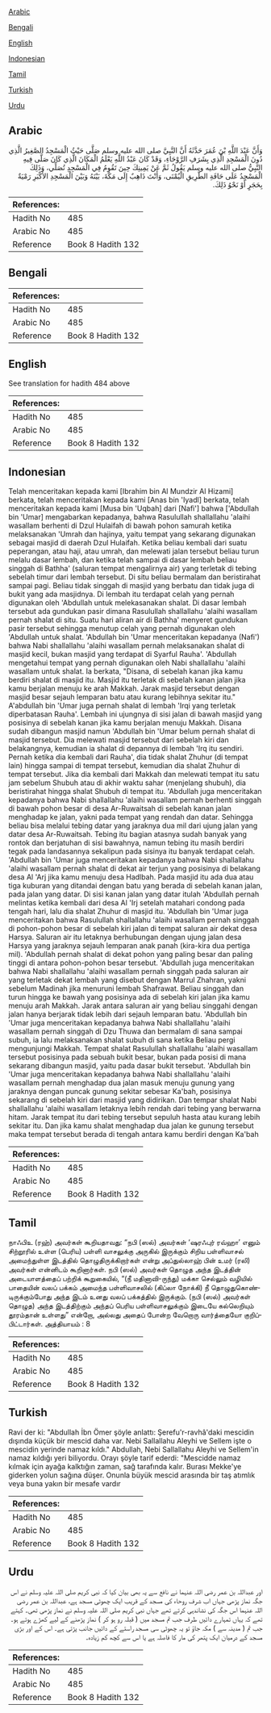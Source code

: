 [Arabic](#arabic)

[Bengali](#bengali)

[English](#english)

[Indonesian](#indonesian)

[Tamil](#tamil)

[Turkish](#turkish)

[Urdu](#urdu)

## Arabic


<div dir="rtl" lang="ar" style={{fontSize:'larger',backgroundColor:'#f8f9fa',padding:20}}>
وَأَنَّ عَبْدَ اللَّهِ بْنَ عُمَرَ حَدَّثَهُ أَنَّ النَّبِيَّ صلى الله عليه وسلم صَلَّى حَيْثُ الْمَسْجِدُ الصَّغِيرُ الَّذِي دُونَ الْمَسْجِدِ الَّذِي بِشَرَفِ الرَّوْحَاءِ، وَقَدْ كَانَ عَبْدُ اللَّهِ يَعْلَمُ الْمَكَانَ الَّذِي كَانَ صَلَّى فِيهِ النَّبِيُّ صلى الله عليه وسلم يَقُولُ ثَمَّ عَنْ يَمِينِكَ حِينَ تَقُومُ فِي الْمَسْجِدِ تُصَلِّي، وَذَلِكَ الْمَسْجِدُ عَلَى حَافَةِ الطَّرِيقِ الْيُمْنَى، وَأَنْتَ ذَاهِبٌ إِلَى مَكَّةَ، بَيْنَهُ وَبَيْنَ الْمَسْجِدِ الأَكْبَرِ رَمْيَةٌ بِحَجَرٍ أَوْ نَحْوُ ذَلِكَ‏.‏
</div>
<div style={{backgroundColor:'#f8f9fa',padding:20, marginBottom: 10}}><table> <thead> <tr> <th>References:</th> <th></th> </tr> </thead> <tbody><tr><td>Hadith No</td><td>485</td></tr><tr><td>Arabic No</td><td>485</td></tr><tr><td>Reference</td><td>Book 8 Hadith 132</td></tr></tbody></table></div>

## Bengali


<div dir="ltr" lang="bn" style={{fontSize:'larger',backgroundColor:'#f8f9fa',padding:20}}>

</div>
<div style={{backgroundColor:'#f8f9fa',padding:20, marginBottom: 10}}><table> <thead> <tr> <th>References:</th> <th></th> </tr> </thead> <tbody><tr><td>Hadith No</td><td>485</td></tr><tr><td>Arabic No</td><td>485</td></tr><tr><td>Reference</td><td>Book 8 Hadith 132</td></tr></tbody></table></div>

## English


<div dir="ltr" lang="en" style={{fontSize:'larger',backgroundColor:'#f8f9fa',padding:20}}>
See translation for hadith 484 above
</div>
<div style={{backgroundColor:'#f8f9fa',padding:20, marginBottom: 10}}><table> <thead> <tr> <th>References:</th> <th></th> </tr> </thead> <tbody><tr><td>Hadith No</td><td>485</td></tr><tr><td>Arabic No</td><td>485</td></tr><tr><td>Reference</td><td>Book 8 Hadith 132</td></tr></tbody></table></div>

## Indonesian


<div dir="ltr" lang="id" style={{fontSize:'larger',backgroundColor:'#f8f9fa',padding:20}}>
Telah menceritakan kepada kami [Ibrahim bin Al Mundzir Al Hizami] berkata, telah menceritakan kepada kami [Anas bin 'Iyadl] berkata, telah menceritakan kepada kami [Musa bin 'Uqbah] dari [Nafi'] bahwa ['Abdullah bin 'Umar] mengabarkan kepadanya, bahwa Rasulullah shallallahu 'alaihi wasallam berhenti di Dzul Hulaifah di bawah pohon samurah ketika melaksanakan 'Umrah dan hajinya, yaitu tempat yang sekarang digunakan sebagai masjid di daerah Dzul Hulaifah. Ketika beliau kembali dari suatu peperangan, atau haji, atau umrah, dan melewati jalan tersebut beliau turun melalu dasar lembah, dan ketika telah sampai di dasar lembah beliau singgah di Bathha' (saluran tempat mengalirnya air) yang terletak di tebing sebelah timur dari lembah tersebut. Di situ beliau bermalam dan beristirahat sampai pagi. Beliau tidak singgah di masjid yang berbatu dan tidak juga di bukit yang ada masjidnya. Di lembah itu terdapat celah yang pernah digunakan oleh 'Abdullah untuk melekasanakan shalat. Di dasar lembah tersebut ada gundukan pasir dimana Rasulullah shallallahu 'alaihi wasallam pernah shalat di situ. Suatu hari aliran air di Bathha' menyeret gundukan pasir tersebut sehingga menutup celah yang pernah digunakan oleh 'Abdullah untuk shalat. 'Abdullah bin 'Umar menceritakan kepadanya (Nafi') bahwa Nabi shallallahu 'alaihi wasallam pernah melaksanakan shalat di masjid kecil, bukan masjid yang terdapat di Syarful Rauha'. 'Abdullah mengetahui tempat yang pernah digunakan oleh Nabi shallallahu 'alaihi wasallam untuk shalat. Ia berkata, "Disana, di sebelah kanan jika kamu berdiri shalat di masjid itu. Masjid itu terletak di sebelah kanan jalan jika kamu berjalan menuju ke arah Makkah. Jarak masjid tersebut dengan masjid besar sejauh lemparan batu atau kurang lebihnya sekitar itu." A'abdullah bin 'Umar juga pernah shalat di lembah 'Irqi yang terletak diperbatasan Rauha'. Lembah ini ujungnya di sisi jalan di bawah masjid yang posisinya di sebelah kanan jika kamu berjalan menuju Makkah. Disana sudah dibangun masjid namun 'Abdullah bin 'Umar belum pernah shalat di masjid tersebut. Dia melewati masjid tersebut dari sebelah kiri dan belakangnya, kemudian ia shalat di depannya di lembah 'Irq itu sendiri. Pernah ketika dia kembali dari Rauha', dia tidak shalat Zhuhur (di tempat lain) hingga sampai di tempat tersebut, kemudian dia shalat Zhuhur di tempat tersebut. Jika dia kembali dari Makkah dan melewati tempat itu satu jam sebelum Shubuh atau di akhir waktu sahar (menjelang shubuh), dia beristirahat hingga shalat Shubuh di tempat itu. 'Abdullah juga menceritakan kepadanya bahwa Nabi shallallahu 'alaihi wasallam pernah berhenti singgah di bawah pohon besar di desa Ar-Ruwaitsah di sebelah kanan jalan menghadap ke jalan, yakni pada tempat yang rendah dan datar. Sehingga beliau bisa melalui tebing datar yang jaraknya dua mil dari ujung jalan yang datar desa Ar-Ruwaitsah. Tebing itu bagian atasnya sudah banyak yang rontok dan berjatuhan di sisi bawahnya, namun tebing itu masih berdiri tegak pada landasannya sekalipun pada sisinya itu banyak terdapat celah. 'Abdullah bin 'Umar juga menceritakan kepadanya bahwa Nabi shallallahu 'alaihi wasallam pernah shalat di dekat air terjun yang posisinya di belakang desa Al 'Arj jika kamu menuju desa Hadlbah. Pada masjid itu ada dua atau tiga kuburan yang ditandai dengan batu yang berada di sebelah kanan jalan, pada jalan yang datar. Di sisi kanan jalan yang datar itulah 'Abdullah pernah melintas ketika kembali dari desa Al 'Irj setelah matahari condong pada tengah hari, lalu dia shalat Zhuhur di masjid itu. 'Abdullah bin 'Umar juga menceritakan bahwa Rasulullah shallallahu 'alaihi wasallam pernah singgah di pohon-pohon besar di sebelah kiri jalan di tempat saluran air dekat desa Harsya. Saluran air itu letaknya berhubungan dengan ujung jalan desa Harsya yang jaraknya sejauh lemparan anak panah (kira-kira dua pertiga mil). 'Abdullah pernah shalat di dekat pohon yang paling besar dan paling tinggi di antara pohon-pohon besar tersebut. 'Abdullah juga menceritakan bahwa Nabi shallallahu 'alaihi wasallam pernah singgah pada saluran air yang terletak dekat lembah yang disebut dengan Marrul Zhahran, yakni sebelum Madinah jika menuruni lembah Shafrawat. Beliau singgah dan turun hingga ke bawah yang posisinya ada di sebelah kiri jalan jika kamu menuju arah Makkah. Jarak antara saluran air yang beliau singgahi dengan jalan hanya berjarak tidak lebih dari sejauh lemparan batu. 'Abdullah bin 'Umar juga menceritakan kepadanya bahwa Nabi shallallahu 'alaihi wasallam pernah singgah di Dzu Thuwa dan bermalam di sana sampai subuh, ia lalu melaksanakan shalat subuh di sana ketika Beliau pergi mengunjungi Makkah. Tempat shalat Rasulullah shallallahu 'alaihi wasallam tersebut posisinya pada sebuah bukit besar, bukan pada posisi di mana sekarang dibangun masjid, yaitu pada dasar bukit tersebut. 'Abdullah bin 'Umar juga menceritakan kepadanya bahwa Nabi shallallahu 'alaihi wasallam pernah menghadap dua jalan masuk menuju gunung yang jaraknya dengan puncak gunung sekitar sebesar Ka'bah, posisinya sekarang di sebelah kiri dari masjid yang didirikan. Dan tempar shalat Nabi shallallahu 'alaihi wasallam letaknya lebih rendah dari tebing yang berwarna hitam. Jarak tempat itu dari tebing tersebut sepuluh hasta atau kurang lebih sekitar itu. Dan jika kamu shalat menghadap dua jalan ke gunung tersebut maka tempat tersebut berada di tengah antara kamu berdiri dengan Ka'bah
</div>
<div style={{backgroundColor:'#f8f9fa',padding:20, marginBottom: 10}}><table> <thead> <tr> <th>References:</th> <th></th> </tr> </thead> <tbody><tr><td>Hadith No</td><td>485</td></tr><tr><td>Arabic No</td><td>485</td></tr><tr><td>Reference</td><td>Book 8 Hadith 132</td></tr></tbody></table></div>

## Tamil


<div dir="ltr" lang="ta" style={{fontSize:'larger',backgroundColor:'#f8f9fa',padding:20}}>
நாஃபிஉ (ரஹ்) அவர்கள் கூறியதாவது: “நபி (ஸல்) அவர்கள் ‘ஷரஃபுர் ரவ்ஹா’ எனும் சிற்றூரில் உள்ள (பெரிய) பள்ளி வாசலுக்கு அருகில் இருக்கும் சிறிய பள்ளிவாசல் அமைந்துள்ள இடத்தில் தொழுதிருக்கிறார்கள் என்று அப்துல்லாஹ் பின் உமர் (ரலி) அவர்கள் என்னிடம் கூறினார்கள். நபி (ஸல்) அவர்கள் தொழுத அந்த இடத்தின் அடையாளத்தைப் பற்றிக் கூறுகையில், “(நீ மதினாவி-ருந்து) மக்கா செல்லும் வழியில் பாதையின் வலப் பக்கம் அமைந்த பள்ளிவாசலில் (கிப்லா நோக்கி) நீ தொழுதுகொண்டிருக்கும்போது அந்த இடம் உனது வலப் பக்கத்தில் இருக்கும். (நபி (ஸல்) அவர்கள் தொழுத) அந்த இடத்திற்கும் அந்தப் பெரிய பள்ளிவாசலுக்கும் இடையே கல்லெறியும் தூரம்தான் உள்ளது” என்றோ, அல்லது அதைப் போன்ற வேறொரு வார்த்தையோ குறிப்பிட்டார்கள். அத்தியாயம் : 8
</div>
<div style={{backgroundColor:'#f8f9fa',padding:20, marginBottom: 10}}><table> <thead> <tr> <th>References:</th> <th></th> </tr> </thead> <tbody><tr><td>Hadith No</td><td>485</td></tr><tr><td>Arabic No</td><td>485</td></tr><tr><td>Reference</td><td>Book 8 Hadith 132</td></tr></tbody></table></div>

## Turkish


<div dir="ltr" lang="tr" style={{fontSize:'larger',backgroundColor:'#f8f9fa',padding:20}}>
Ravi der ki: "Abdullah İbn Ömer şöyle anlattı: Şerefu'r-ravhâ'daki mescidin dışında küçük bir mescid daha var. Nebi Sallallahu Aleyhi ve Sellem işte o mescidin yerinde namaz kıldı." Abdullah, Nebi Sallallahu Aleyhi ve Sellem'in namaz kıldığı yeri biliyordu. Orayı şöyle tarif ederdi: "Mescidde namaz kılmak için ayağa kalktığın zaman, sağ tarafında kalır. Burası Mekke'ye giderken yolun sağına düşer. Onunla büyük mescid arasında bir taş atımlık veya buna yakın bir mesafe vardır
</div>
<div style={{backgroundColor:'#f8f9fa',padding:20, marginBottom: 10}}><table> <thead> <tr> <th>References:</th> <th></th> </tr> </thead> <tbody><tr><td>Hadith No</td><td>485</td></tr><tr><td>Arabic No</td><td>485</td></tr><tr><td>Reference</td><td>Book 8 Hadith 132</td></tr></tbody></table></div>

## Urdu


<div dir="rtl" lang="ur" style={{fontSize:'larger',backgroundColor:'#f8f9fa',padding:20}}>
اور عبداللہ بن عمر رضی اللہ عنہما نے نافع سے یہ بھی بیان کیا کہ نبی کریم صلی اللہ علیہ وسلم نے اس جگہ نماز پڑھی جہاں اب شرف روحاء کی مسجد کے قریب ایک چھوٹی مسجد ہے، عبداللہ بن عمر رضی اللہ عنہما اس جگہ کی نشاندہی کرتے تھے جہاں نبی کریم صلی اللہ علیہ وسلم نے نماز پڑھی تھی۔ کہتے تھے کہ یہاں تمہارے دائیں طرف جب تم مسجد میں ( قبلہ رو ہو کر ) نماز پڑھنے کے لیے کھڑے ہوتے ہو۔ جب تم ( مدینہ سے ) مکہ جاؤ تو یہ چھوٹی سی مسجد راستے کے دائیں جانب پڑتی ہے۔ اس کے اور بڑی مسجد کے درمیان ایک پتھر کی مار کا فاصلہ ہے یا اس سے کچھ کم زیادہ۔
</div>
<div style={{backgroundColor:'#f8f9fa',padding:20, marginBottom: 10}}><table> <thead> <tr> <th>References:</th> <th></th> </tr> </thead> <tbody><tr><td>Hadith No</td><td>485</td></tr><tr><td>Arabic No</td><td>485</td></tr><tr><td>Reference</td><td>Book 8 Hadith 132</td></tr></tbody></table></div>